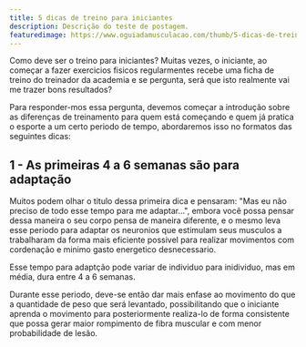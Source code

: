```yaml
---
title: 5 dicas de treino para iniciantes 
description: Descrição do teste de postagem.
featuredimage: https://www.oguiadamusculacao.com/thumb/5-dicas-de-treino-para-iniciantes.png
---
```

<p>Como deve ser o treino para iniciantes? Muitas vezes, o iniciante, ao começar a fazer exercicios fisicos regularmentes recebe uma ficha de treino do treinador da academia e se pergunta, será que isto realmente vai me trazer bons resultados?</p>
<p>Para responder-mos essa pergunta, devemos começar a introdução sobre as diferenças de treinamento para quem está começando e quem já pratica o esporte a um certo periodo de tempo, abordaremos isso no formatos das seguintes dicas:</p>
<h2>1 - As primeiras 4 a 6 semanas são para adaptação</h2>
<p>Muitos podem olhar o titulo dessa primeira dica e pensaram: "Mas eu não preciso de todo esse tempo para me adaptar...", embora você possa pensar dessa maneira o seu corpo pensa de maneira diferente, e o mesmo leva esse periodo para adaptar os neuronios que estimulam seus musculos a trabalharam da forma mais eficiente possivel para realizar movimentos com cordenação e minimo gasto energetico desnecessario.</p>
<p>Esse tempo para adaptção pode variar de individuo para inidividuo, mas em média, dura entre 4 a 6 semanas.</p>
<p>Durante esse periodo, deve-se então dar mais enfase ao movimento do que a quantidade de peso que será levantado, possibilitando que o iniciante aprenda o movimento para posteriormente realiza-lo de forma consistente que possa gerar maior rompimento de fibra muscular e com menor probabilidade de lesão.</p>
